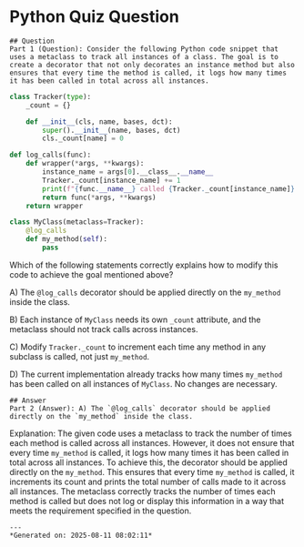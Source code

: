 # Python Quiz Question
    
    ## Question
    Part 1 (Question): Consider the following Python code snippet that uses a metaclass to track all instances of a class. The goal is to create a decorator that not only decorates an instance method but also ensures that every time the method is called, it logs how many times it has been called in total across all instances.

```python
class Tracker(type):
    _count = {}

    def __init__(cls, name, bases, dct):
        super().__init__(name, bases, dct)
        cls._count[name] = 0

def log_calls(func):
    def wrapper(*args, **kwargs):
        instance_name = args[0].__class__.__name__
        Tracker._count[instance_name] += 1
        print(f"{func.__name__} called {Tracker._count[instance_name]} times on {instance_name}")
        return func(*args, **kwargs)
    return wrapper

class MyClass(metaclass=Tracker):
    @log_calls
    def my_method(self):
        pass
```

Which of the following statements correctly explains how to modify this code to achieve the goal mentioned above?

A) The `@log_calls` decorator should be applied directly on the `my_method` inside the class.

B) Each instance of `MyClass` needs its own `_count` attribute, and the metaclass should not track calls across instances.

C) Modify `Tracker._count` to increment each time any method in any subclass is called, not just `my_method`.

D) The current implementation already tracks how many times `my_method` has been called on all instances of `MyClass`. No changes are necessary.
    
    ## Answer
    Part 2 (Answer): A) The `@log_calls` decorator should be applied directly on the `my_method` inside the class.

Explanation: The given code uses a metaclass to track the number of times each method is called across all instances. However, it does not ensure that every time `my_method` is called, it logs how many times it has been called in total across all instances. To achieve this, the decorator should be applied directly on the `my_method`. This ensures that every time `my_method` is called, it increments its count and prints the total number of calls made to it across all instances. The metaclass correctly tracks the number of times each method is called but does not log or display this information in a way that meets the requirement specified in the question.
    
    ---
    *Generated on: 2025-08-11 08:02:11*
    